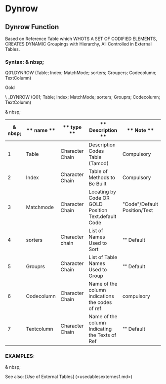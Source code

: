 # Dynrow

## Dynrow Function

Based on Reference Table which WHOTS A SET OF CODIFIED ELEMENTS, CREATES DYNAMIC Groupings with Hierarchy, All Controlled in External Tables.

### Syntax: & nbsp;

Q01.DYNROW (Table; Index; MatchMode; sorters; Groupers; Codecolumn; TextColumn)

Gold

\ _DYNROW (Q01; Table; Index; MatchMode; sorters; Grouprs; Codecolumn; TextColumn)

& nbsp;

| & nbsp; | ** name ** | ** type ** | ** Description ** | ** Note ** |
| --- | --- | --- | --- | --- |
| &#49; | Table | Character Chain | Description Codes Table (Tamod) | Compulsory |
| &#50; | Index | Character Chain | Table of Methods to Be Built | Compulsory |
| &#51; | Matchmode | Character Chain | Locating by Code OR GOLD Position Text.default Code | "Code"/Default Position/Text |
| &#52; | sorters | Character chain | List of Names Used to Sort | "" Default |
| &#53; | Grouprs | Character Chain | List of Table Names Used to Group | "" Default |
| &#54; | Codecolumn | Character Chain | Name of the column indications the codes of ref | compulsory |
| &#55; | Textcolumn | Character Chain | Name of the column Indicating the Texts of Ref | "" Default |

### EXAMPLES:

& nbsp;

See also: [Use of External Tables] (<usedablesexternes1.md>)